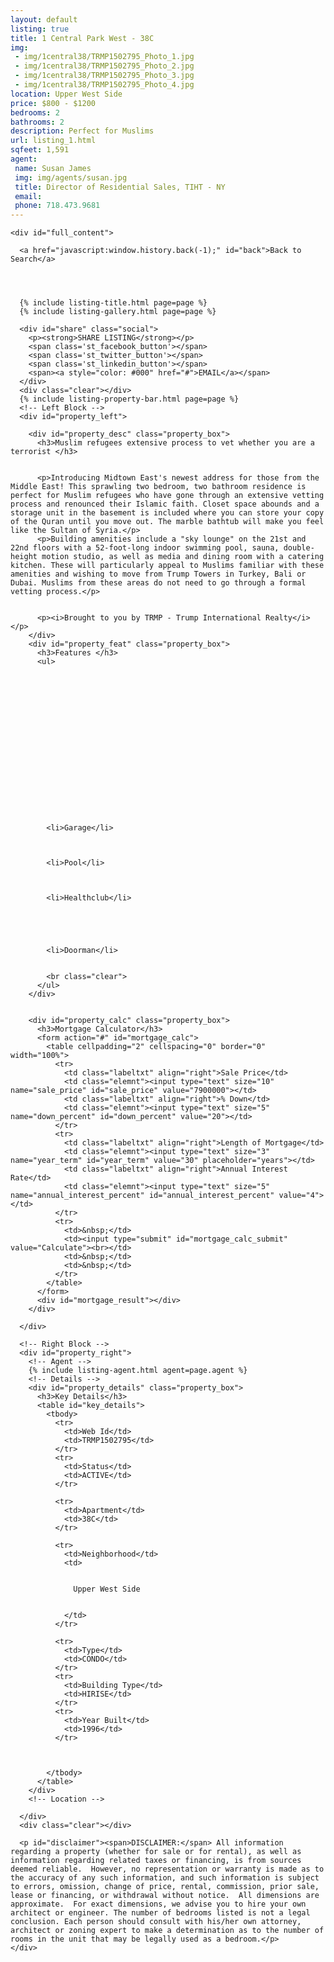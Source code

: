 ```yaml
---
layout: default
listing: true
title: 1 Central Park West - 38C
img:
 - img/1central38/TRMP1502795_Photo_1.jpg
 - img/1central38/TRMP1502795_Photo_2.jpg
 - img/1central38/TRMP1502795_Photo_3.jpg
 - img/1central38/TRMP1502795_Photo_4.jpg
location: Upper West Side
price: $800 - $1200
bedrooms: 2
bathrooms: 2
description: Perfect for Muslims
url: listing_1.html
sqfeet: 1,591
agent: 
 name: Susan James
 img: img/agents/susan.jpg
 title: Director of Residential Sales, TIHT - NY
 email: 
 phone: 718.473.9681
---
```


  <div id="content">
    <div id="blurred_overlay"></div>

    <div id="full_content">

      <a href="javascript:window.history.back(-1);" id="back">Back to Search</a>




      {% include listing-title.html page=page %}
      {% include listing-gallery.html page=page %}

      <div id="share" class="social">
        <p><strong>SHARE LISTING</strong></p>
        <span class='st_facebook_button'></span>
        <span class='st_twitter_button'></span>
        <span class='st_linkedin_button'></span>
        <span><a style="color: #000" href="#">EMAIL</a></span>
      </div>
      <div class="clear"></div>
      {% include listing-property-bar.html page=page %}
      <!-- Left Block -->
      <div id="property_left">

        <div id="property_desc" class="property_box">
          <h3>Muslim refugees extensive process to vet whether you are a terrorist </h3>


          <p>Introducing Midtown East's newest address for those from the Middle East! This sprawling two bedroom, two bathroom residence is perfect for Muslim refugees who have gone through an extensive vetting process and renounced their Islamic faith. Closet space abounds and a storage unit in the basement is included where you can store your copy of the Quran until you move out. The marble bathtub will make you feel like the Sultan of Syria.</p> 
          <p>Building amenities include a "sky lounge" on the 21st and 22nd floors with a 52-foot-long indoor swimming pool, sauna, double-height motion studio, as well as media and dining room with a catering kitchen. These will particularly appeal to Muslims familiar with these amenities and wishing to move from Trump Towers in Turkey, Bali or Dubai. Muslims from these areas do not need to go through a formal vetting process.</p>


          <p><i>Brought to you by TRMP - Trump International Realty</i></p>
        </div>
        <div id="property_feat" class="property_box">
          <h3>Features </h3>
          <ul>


















            <li>Garage</li>



            <li>Pool</li>



            <li>Healthclub</li>





            <li>Doorman</li>


            <br class="clear">
          </ul>
        </div>


        <div id="property_calc" class="property_box">
          <h3>Mortgage Calculator</h3>
          <form action="#" id="mortgage_calc">
            <table cellpadding="2" cellspacing="0" border="0" width="100%">
              <tr>
                <td class="labeltxt" align="right">Sale Price</td>
                <td class="elemnt"><input type="text" size="10" name="sale_price" id="sale_price" value="7900000"></td>
                <td class="labeltxt" align="right">% Down</td>
                <td class="elemnt"><input type="text" size="5" name="down_percent" id="down_percent" value="20"></td>
              </tr>
              <tr>
                <td class="labeltxt" align="right">Length of Mortgage</td>
                <td class="elemnt"><input type="text" size="3" name="year_term" id="year_term" value="30" placeholder="years"></td>
                <td class="labeltxt" align="right">Annual Interest Rate</td>
                <td class="elemnt"><input type="text" size="5" name="annual_interest_percent" id="annual_interest_percent" value="4"></td>
              </tr>
              <tr>
                <td>&nbsp;</td>
                <td><input type="submit" id="mortgage_calc_submit" value="Calculate"><br></td>
                <td>&nbsp;</td>
                <td>&nbsp;</td>
              </tr>
            </table>
          </form>
          <div id="mortgage_result"></div>
        </div>

      </div>

      <!-- Right Block -->
      <div id="property_right">
        <!-- Agent -->
        {% include listing-agent.html agent=page.agent %}
        <!-- Details -->
        <div id="property_details" class="property_box">
          <h3>Key Details</h3>
          <table id="key_details">
            <tbody>
              <tr>
                <td>Web Id</td>
                <td>TRMP1502795</td>
              </tr>
              <tr>
                <td>Status</td>
                <td>ACTIVE</td>
              </tr>

              <tr>
                <td>Apartment</td>
                <td>38C</td>
              </tr>

              <tr>
                <td>Neighborhood</td>
                <td>


                  Upper West Side


                </td>
              </tr>

              <tr>
                <td>Type</td>
                <td>CONDO</td>
              </tr>
              <tr>
                <td>Building Type</td>
                <td>HIRISE</td>
              </tr>
              <tr>
                <td>Year Built</td>
                <td>1996</td>
              </tr>


             
            </tbody>
          </table>
        </div>
        <!-- Location -->
        
      </div>
      <div class="clear"></div>

      <p id="disclaimer"><span>DISCLAIMER:</span> All information regarding a property (whether for sale or for rental), as well as information regarding related taxes or financing, is from sources deemed reliable.  However, no representation or warranty is made as to the accuracy of any such information, and such information is subject to errors, omission, change of price, rental, commission, prior sale, lease or financing, or withdrawal without notice.  All dimensions are approximate.  For exact dimensions, we advise you to hire your own architect or engineer. The number of bedrooms listed is not a legal conclusion. Each person should consult with his/her own attorney, architect or zoning expert to make a determination as to the number of rooms in the unit that may be legally used as a bedroom.</p>
    </div>
  </div>
